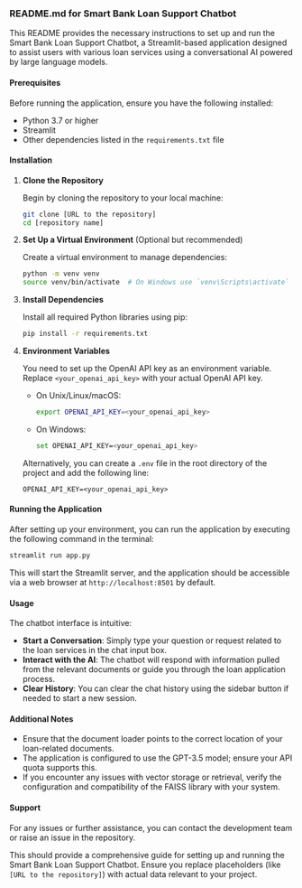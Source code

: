 ### README.md for Smart Bank Loan Support Chatbot

This README provides the necessary instructions to set up and run the Smart Bank Loan Support Chatbot, a Streamlit-based application designed to assist users with various loan services using a conversational AI powered by large language models.

#### Prerequisites

Before running the application, ensure you have the following installed:

- Python 3.7 or higher
- Streamlit
- Other dependencies listed in the `requirements.txt` file

#### Installation

1. **Clone the Repository**

   Begin by cloning the repository to your local machine:

   ```bash
   git clone [URL to the repository]
   cd [repository name]
   ```

2. **Set Up a Virtual Environment** (Optional but recommended)

   Create a virtual environment to manage dependencies:

   ```bash
   python -m venv venv
   source venv/bin/activate  # On Windows use `venv\Scripts\activate`
   ```

3. **Install Dependencies**

   Install all required Python libraries using pip:

   ```bash
   pip install -r requirements.txt
   ```

4. **Environment Variables**

   You need to set up the OpenAI API key as an environment variable. Replace `<your_openai_api_key>` with your actual OpenAI API key.

   - On Unix/Linux/macOS:

     ```bash
     export OPENAI_API_KEY=<your_openai_api_key>
     ```

   - On Windows:

     ```bash
     set OPENAI_API_KEY=<your_openai_api_key>
     ```

   Alternatively, you can create a `.env` file in the root directory of the project and add the following line:

   ```
   OPENAI_API_KEY=<your_openai_api_key>
   ```

#### Running the Application

After setting up your environment, you can run the application by executing the following command in the terminal:

```bash
streamlit run app.py
```

This will start the Streamlit server, and the application should be accessible via a web browser at `http://localhost:8501` by default.

#### Usage

The chatbot interface is intuitive:

- **Start a Conversation**: Simply type your question or request related to the loan services in the chat input box.
- **Interact with the AI**: The chatbot will respond with information pulled from the relevant documents or guide you through the loan application process.
- **Clear History**: You can clear the chat history using the sidebar button if needed to start a new session.

#### Additional Notes

- Ensure that the document loader points to the correct location of your loan-related documents.
- The application is configured to use the GPT-3.5 model; ensure your API quota supports this.
- If you encounter any issues with vector storage or retrieval, verify the configuration and compatibility of the FAISS library with your system.

#### Support

For any issues or further assistance, you can contact the development team or raise an issue in the repository.

This should provide a comprehensive guide for setting up and running the Smart Bank Loan Support Chatbot. Ensure you replace placeholders (like `[URL to the repository]`) with actual data relevant to your project.
